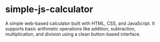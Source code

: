 # simple-js-calculator
A simple web-based calculator built with HTML, CSS, and JavaScript. It supports basic arithmetic operations like addition, subtraction, multiplication, and division using a clean button-based interface.
